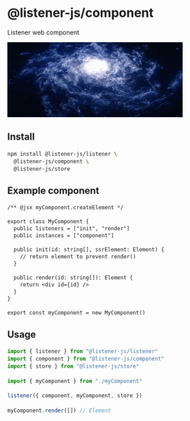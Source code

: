 # @listener-js/component

Listener web component

![component](media/component.gif)

## Install

```bash
npm install @listener-js/listener \
  @listener-js/component \
  @listener-js/store
```

## Example component

```tsx
/** @jsx myComponent.createElement */

export class MyComponent {
  public listeners = ["init", "render"]
  public instances = ["component"]

  public init(id: string[], ssrElement: Element) {
    // return element to prevent render()
  }

  public render(id: string[]): Element {
    return <div id={id} />
  }
}

export const myComponent = new MyComponent()
```

## Usage

```js
import { listener } from "@listener-js/listener"
import { component } from "@listener-js/component"
import { store } from "@listener-js/store"

import { myComponent } from "./myComponent"

listener({ component, myComponent, store })

myComponent.render([]) // Element
```
